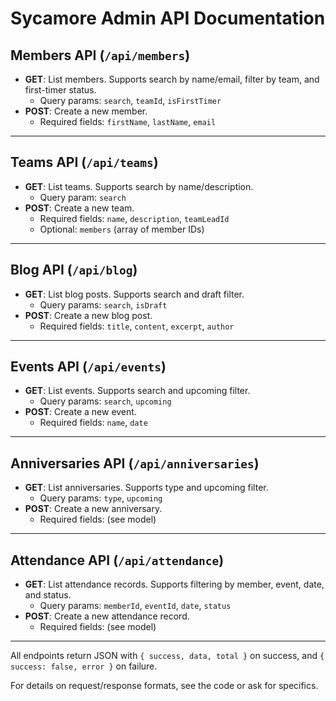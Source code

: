 # Sycamore Admin API Documentation

## Members API (`/api/members`)
- **GET**: List members. Supports search by name/email, filter by team, and first-timer status.
  - Query params: `search`, `teamId`, `isFirstTimer`
- **POST**: Create a new member.
  - Required fields: `firstName`, `lastName`, `email`

---

## Teams API (`/api/teams`)
- **GET**: List teams. Supports search by name/description.
  - Query param: `search`
- **POST**: Create a new team.
  - Required fields: `name`, `description`, `teamLeadId`
  - Optional: `members` (array of member IDs)

---

## Blog API (`/api/blog`)
- **GET**: List blog posts. Supports search and draft filter.
  - Query params: `search`, `isDraft`
- **POST**: Create a new blog post.
  - Required fields: `title`, `content`, `excerpt`, `author`

---

## Events API (`/api/events`)
- **GET**: List events. Supports search and upcoming filter.
  - Query params: `search`, `upcoming`
- **POST**: Create a new event.
  - Required fields: `name`, `date`

---

## Anniversaries API (`/api/anniversaries`)
- **GET**: List anniversaries. Supports type and upcoming filter.
  - Query params: `type`, `upcoming`
- **POST**: Create a new anniversary.
  - Required fields: (see model)

---

## Attendance API (`/api/attendance`)
- **GET**: List attendance records. Supports filtering by member, event, date, and status.
  - Query params: `memberId`, `eventId`, `date`, `status`
- **POST**: Create a new attendance record.
  - Required fields: (see model)

---

All endpoints return JSON with `{ success, data, total }` on success, and `{ success: false, error }` on failure.

For details on request/response formats, see the code or ask for specifics.
